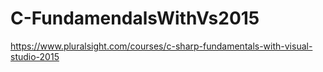 # C-FundamendalsWithVs2015
https://www.pluralsight.com/courses/c-sharp-fundamentals-with-visual-studio-2015
